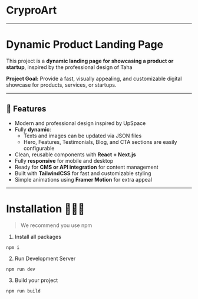 # CryproArt
---
# Dynamic Product Landing Page 

This project is a **dynamic landing page for showcasing a product or startup**, inspired by the professional design of Taha 

**Project Goal:** Provide a fast, visually appealing, and customizable digital showcase for products, services, or startups.

---

## 🚀 Features

- Modern and professional design inspired by UpSpace
- Fully **dynamic**:
  - Texts and images can be updated via JSON files
  - Hero, Features, Testimonials, Blog, and CTA sections are easily configurable
- Clean, reusable components with **React + Next.js**
- Fully **responsive** for mobile and desktop
- Ready for **CMS or API integration** for content management
- Built with **TailwindCSS** for fast and customizable styling
- Simple animations using **Framer Motion** for extra appeal

---

# Installation 👨🏻‍💻

> We recommend you use npm

1. Install all packages

```
npm i
```

2. Run Development Server

```
npm run dev
```

3. Build your project

```
npm run build
```
